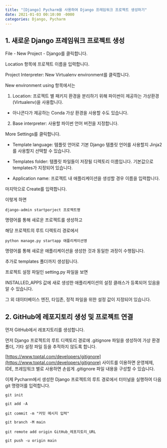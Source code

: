 ```yaml
---
title: "[Django] Pycharm을 사용하여 Django 프레임워크 프로젝트 생성하기"
date: 2021-01-03 00:10:00 -0000
categories: Django, Pycharm
---
```


## 1. 새로운 Django 프레임워크 프로젝트 생성

File - New Project - Django를 클릭합니다.

Location 항목에 프로젝트 이름을 입력합니다.

Project Interpreter: New Virtualenv environment를 클릭합니다.

New environment using 항목에서는

1. Location: 프로젝트 별 패키지 환경을 분리하기 위해 파이썬이 제공하는 가상환경(Virtualenv)을 사용합니다.

- 아나콘다가 제공하는 Conda 가상 환경을 사용할 수도 있습니다.

2. Base interpreter: 사용할 파이썬 언어 버전을 지정합니다.

More Settings를 클릭합니다.

- Template language: 템플릿 언어로 기본 Django 템플릿 언어를 사용할지 Jinja2를 사용할지 선택할 수 있습니다.

- Templates folder: 템플릿 파일들이 저장될 디렉토리 이름입니다. 기본값으로 templates가 지정되어 있습니다.

- Application name: 프로젝트 내 애플리케이션을 생성할 경우 이름을 입력합니다.
  
마지막으로 Create를 입력합니다.
  
이렇게 하면

```
django-admin startporject 프로젝트명
```

명령어를 통해 새로운 프로젝트를 생성하고

해당 프로젝트의 루트 디렉토리 경로에서

```
python manage.py startapp 애플리케이션명
```

명령어를 통해 새로운 애플리케이션을 생성한 것과 동일한 과정이 수행됩니다.

추가로 templates 폴더까지 생성됩니다.

프로젝트 설정 파일인 setting.py 파일을 보면

INSTALLED_APPS 값에 새로 생성한 애플리케이션의 설정 클래스가 등록되어 있음을 알 수 있습니다.

그 외 데이터베이스 엔진, 타임존, 정적 파일을 위한 설정 값이 지정되어 있습니다.

## 2. GitHub에 레포지토리 생성 및 프로젝트 연결

먼저 GitHub에서 레포지토리를 생성합니다.

먼저 Django 프로젝트의 루트 디렉토리 경로에 .gitignore 파일을 생성하여 가상 환경 폴더, 기타 설정 파일 등을 추적하지 않도록 합니다.

[https://www.toptal.com/developers/gitignore](https://www.toptal.com/developers/gitignore) 사이트를 이용하면 운영체제, IDE, 프레임워크 별로 사용하면 손쉽게 .gitignore 파일 내용을 구성할 수 있습니다.

이제 Pycharm에서 생성한 Django 프로젝트의 루트 경로에서 터미널을 실행하여 다음 git 명령어를 입력합니다.

```
git init
```

```
git add -A
```

```
git commit -m "커밋 메시지 입력"
```

```
git branch -M main
```

```
git remote add origin GitHub_레포지토리_URL
```

```
git push -u origin main
```

 




